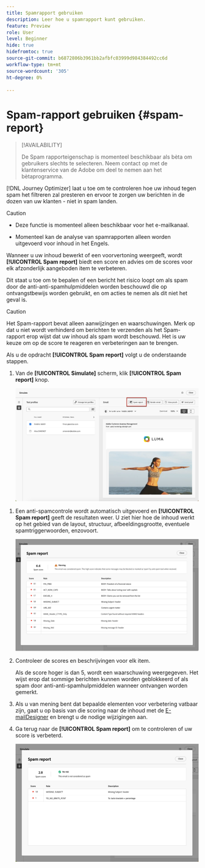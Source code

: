 ```yaml
---
title: Spamrapport gebruiken
description: Leer hoe u spamrapport kunt gebruiken.
feature: Preview
role: User
level: Beginner
hide: true
hidefromtoc: true
source-git-commit: b6872806b3961bb2afbfc03999d984384492cc6d
workflow-type: tm+mt
source-wordcount: '305'
ht-degree: 0%

---
```


# Spam-rapport gebruiken {#spam-report}

>[!AVAILABILITY]
>
>De Spam rapporteigenschap is momenteel beschikbaar als bèta om gebruikers slechts te selecteren. Neem contact op met de klantenservice van de Adobe om deel te nemen aan het bètaprogramma.

[!DNL Journey Optimizer] laat u toe om te controleren hoe uw inhoud tegen spam het filtreren zal presteren en ervoor te zorgen uw berichten in de dozen van uw klanten - niet in spam landen.

>[!CAUTION]
>
>* Deze functie is momenteel alleen beschikbaar voor het e-mailkanaal.
>
>* Momenteel kan de analyse van spamrapporten alleen worden uitgevoerd voor inhoud in het Engels.

Wanneer u uw inhoud bewerkt of een voorvertoning weergeeft, wordt **[!UICONTROL Spam report]** biedt een score en advies om de scores voor elk afzonderlijk aangeboden item te verbeteren.

Dit staat u toe om te bepalen of een bericht het risico loopt om als spam door de anti-anti-spamhulpmiddelen worden beschouwd die op ontvangstbewijs worden gebruikt, en om acties te nemen als dit niet het geval is.

>[!CAUTION]
>
>Het Spam-rapport bevat alleen aanwijzingen en waarschuwingen. Merk op dat u niet wordt verhinderd om berichten te verzenden als het Spam- rapport erop wijst dat uw inhoud als spam wordt beschouwd. Het is uw keuze om op de score te reageren en verbeteringen aan te brengen.

Als u de opdracht **[!UICONTROL Spam report]** volgt u de onderstaande stappen.

<!--For example spam scoring tool can tell that there are too many Images compared to the text. Retailers tend to do this even though the spam score gets worse because the content is more engaging.-->

<!--Michael, who is a marketer with NIKE works along with Tara from testing team to ensure that the emails being sent as part of the campaign/journey don't get categorised as SPAM.

They need an integration within AJO's marketing system to show how the curated content is doing against different SPAM compliance pillars like for SPAM trigger words, HTML Body content and layout, subject line etc.

They should be able to get scores for each individual items as shown by market standard SPAM filtering tools like Spam Assassin, Symantec etc.

They should also get suggestions on how to improve the score better to be confident that the messages don't get categorised as spam.-->

1. Van de **[!UICONTROL Simulate]** scherm, klik **[!UICONTROL Spam report]** knop.

   ![](assets/spam-report-button.png)

<!--
    You can also open the [Email Designer](../email/content-from-scratch.md), click the **[!UICONTROL More]** button and select **[!UICONTROL Check spam score]** from the menu.

    ![](assets/spam-report-check-score.png)
-->

1. Een anti-spamcontrole wordt automatisch uitgevoerd en **[!UICONTROL Spam report]** geeft de resultaten weer. U ziet hier hoe de inhoud werkt op het gebied van de layout, structuur, afbeeldingsgrootte, eventuele spamtriggerwoorden, enzovoort.

   ![](assets/spam-report-high-score.png)

1. Controleer de scores en beschrijvingen voor elk item.

   Als de score hoger is dan 5, wordt een waarschuwing weergegeven. Het wijst erop dat sommige berichten kunnen worden geblokkeerd of als spam door anti-anti-spamhulpmiddelen wanneer ontvangen worden gemerkt.

1. Als u van mening bent dat bepaalde elementen voor verbetering vatbaar zijn, gaat u op basis van die scoring naar de inhoud met de [E-mailDesigner](../email/content-from-scratch.md) en brengt u de nodige wijzigingen aan.

1. Ga terug naar de **[!UICONTROL Spam report]** om te controleren of uw score is verbeterd.

   ![](assets/spam-report-low-score.png)

<!--You can also check the message's alerts for warnings on potential risk of spam detection. Follow the steps below.

1. Click the **[!UICONTROL Alerts]** button on top right of the screen. [Learn more on email alerts](../email/create-email.md#check-email-alerts)

1. If **[!UICONTROL Spam checker alert]** is displayed, you should check your content for a potential risk of spam using the **[!UICONTROL Spam report]** feature as detailed above.

    ![](assets/spam-report-alert.png)
-->



